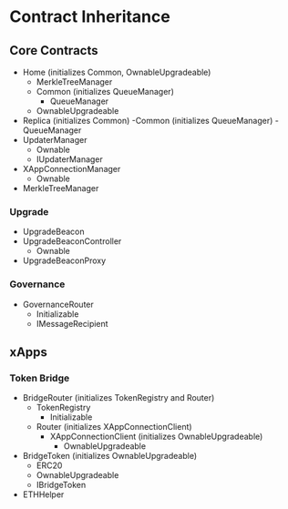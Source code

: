 # Contract Inheritance

## Core Contracts

- Home (initializes Common, OwnableUpgradeable)
  - MerkleTreeManager
  - Common (initializes QueueManager)
    - QueueManager
  - OwnableUpgradeable
- Replica (initializes Common)
  -Common (initializes QueueManager)
    -QueueManager
- UpdaterManager
  - Ownable
  - IUpdaterManager
- XAppConnectionManager
  - Ownable
- MerkleTreeManager

### Upgrade

- UpgradeBeacon
- UpgradeBeaconController
  - Ownable
- UpgradeBeaconProxy

### Governance

- GovernanceRouter
  - Initializable
  - IMessageRecipient

## xApps

### Token Bridge

- BridgeRouter (initializes TokenRegistry and Router)
  - TokenRegistry
    - Initializable
  - Router (initializes XAppConnectionClient)
    - XAppConnectionClient (initializes OwnableUpgradeable)
      - OwnableUpgradeable
- BridgeToken (initializes OwnableUpgradeable)
  - ERC20
  - OwnableUpgradeable
  - IBridgeToken
- ETHHelper
